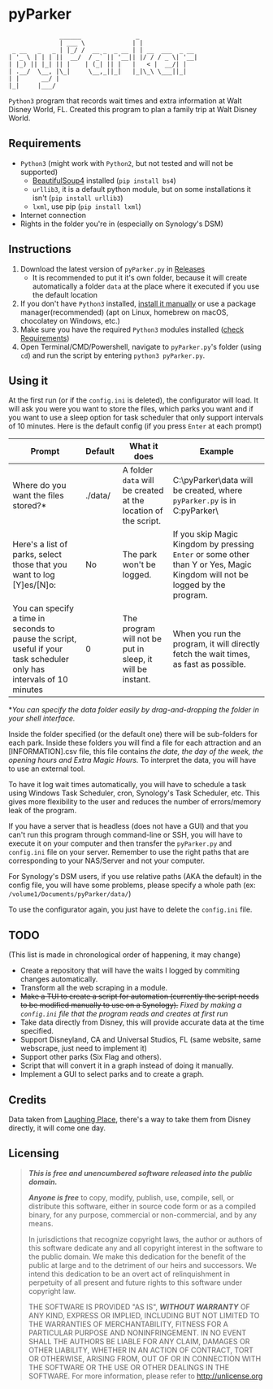 # pyParker

                  ______               _                
                  | ___ \             | |               
     _ __   _   _ | |_/ /  __ _  _ __ | | __  ___  _ __ 
    | '_ \ | | | ||  __/  / _` || '__|| |/ / / _ \| '__|
    | |_) || |_| || |    | (_| || |   |   < |  __/| |   
    | .__/  \__, |\_|     \__,_||_|   |_|\_\ \___||_|   
    | |      __/ |                                      
    |_|     |___/    

`Python3` program that records wait times and extra information at Walt Disney World, FL. Created this program to plan a family trip at Walt Disney World.

## Requirements

- `Python3` (might work with `Python2`, but not tested and will not be supported)
  - [BeautifulSoup4](https://www.crummy.com/software/BeautifulSoup/) installed (`pip install bs4`)
  - `urllib3`, it is a default python module, but on some installations it isn't (`pip install urllib3`)
  - `lxml`, use pip (`pip install lxml`)
- Internet connection
- Rights in the folder you're in (especially on Synology's DSM)

## Instructions

1. Download the latest version of `pyParker.py` in [Releases](https://github.com/BourgonLaurent/pyParker/releases)
    - It is recommended to put it it's own folder, because it will create automatically a folder `data` at the place where it executed if you use the default location
2. If you don't have `Python3` installed, [install it manually](https://www.python.org/downloads/) or use a package manager(recommended) (apt on Linux, homebrew on macOS, chocolatey on Windows, etc.)
3. Make sure you have the required `Python3` modules installed ([check Requirements](README.md#Requirements))
4. Open Terminal/CMD/Powershell, navigate to `pyParker.py`'s folder (using `cd`) and run the script by entering `python3 pyParker.py`.

## Using it

At the first run (or if the `config.ini` is deleted), the configurator will load. It will ask you were you want to store the files, which parks you want and if you want to use a sleep option for task scheduler that only support intervals of 10 minutes. Here is the default config (if you press `Enter` at each prompt)

| Prompt                                                                                                                | Default | What it does                                                   | Example                                                                                                                     |
|-----------------------------------------------------------------------------------------------------------------------|---------|----------------------------------------------------------------|-----------------------------------------------------------------------------------------------------------------------------|
| Where do you want the files stored?*                                                                                  | ./data/ | A folder `data` will be created at the location of the script. | C:\pyParker\data will be created, where `pyParker.py` is in C:pyParker\                                                     |
| Here's a list of parks, select those that you want to log [Y]es/[N]o:                                                 | No      | The park won't be logged.                                      | If you skip Magic Kingdom by pressing `Enter` or some other than Y or Yes, Magic Kingdom will not be logged by the program. |
| You can specify a time in seconds to pause the script, useful if your task scheduler only has intervals of 10 minutes | 0       | The program will not be put in sleep, it will be instant.      | When you run the program, it will directly fetch the wait times, as fast as possible.                                       |


\*_You can specify the data folder easily by drag-and-dropping the folder in your shell interface._

Inside the folder specified (or the default one) there will be sub-folders for each park. Inside these folders you will find a file for each attraction and an [INFORMATION].csv file, this file contains *the date, the day of the week, the opening hours and Extra Magic Hours.* To interpret the data, you will have to use an external tool.

To have it log wait times automatically, you will have to schedule a task using Windows Task Scheduler, cron, Synology's Task Scheduler, etc. This gives more flexibility to the user and reduces the number of errors/memory leak of the program.

If you have a server that is headless (does not have a GUI) and that you can't run this program through command-line or SSH, you will have to execute it on your computer and then transfer the `pyParker.py` and `config.ini` file on your server. Remember to use the right paths that are corresponding to your NAS/Server and not your computer.

For Synology's DSM users, if you use relative paths (AKA the default) in the config file, you will have some problems, please specify a whole path (ex: `/volume1/Documents/pyParker/data/`)

To use the configurator again, you just have to delete the `config.ini` file.

## TODO

(This list is made in chronological order of happening, it may change)

- Create a repository that will have the waits I logged by commiting changes automatically.
- Transform all the web scraping in a module.
- ~~Make a TUI to create a script for automation (currently the script needs to be modified manually to use on a Synology).~~ *Fixed by making a `config.ini` file that the program reads and creates at first run*
- Take data directly from Disney, this will provide accurate data at the time specified.
- Support Disneyland, CA and Universal Studios, FL (same website, same webscrape, just need to implement it)
- Support other parks (Six Flag and others).
- Script that will convert it in a graph instead of doing it manually.
- Implement a GUI to select parks and to create a graph.

## Credits

Data taken from [Laughing Place](http://laughingplace.com), there's a way to take them from Disney directly, it will come one day.

## Licensing

> _**This is free and unencumbered software released into the public domain.**_
>
> _**Anyone is free**_ to copy, modify, publish, use, compile, sell, or distribute this software, either in source code form or as a compiled binary, for any purpose, commercial or non-commercial, and by any means.
>
> In jurisdictions that recognize copyright laws, the author or authors of this software dedicate any and all copyright interest in the software to the public domain. We make this dedication for the benefit of the public at large and to the detriment of our heirs and successors. We intend this dedication to be an overt act of relinquishment in perpetuity of all present and future rights to this software under copyright law.
>
> THE SOFTWARE IS PROVIDED "AS IS", _**WITHOUT WARRANTY**_ OF ANY KIND, EXPRESS OR IMPLIED, INCLUDING BUT NOT LIMITED TO THE WARRANTIES OF MERCHANTABILITY, FITNESS FOR A PARTICULAR PURPOSE AND NONINFRINGEMENT. IN NO EVENT SHALL THE AUTHORS BE LIABLE FOR ANY CLAIM, DAMAGES OR OTHER LIABILITY, WHETHER IN AN ACTION OF CONTRACT, TORT OR OTHERWISE, ARISING FROM, OUT OF OR IN CONNECTION WITH THE SOFTWARE OR THE USE OR OTHER DEALINGS IN THE SOFTWARE.
> For more information, please refer to <http://unlicense.org>
